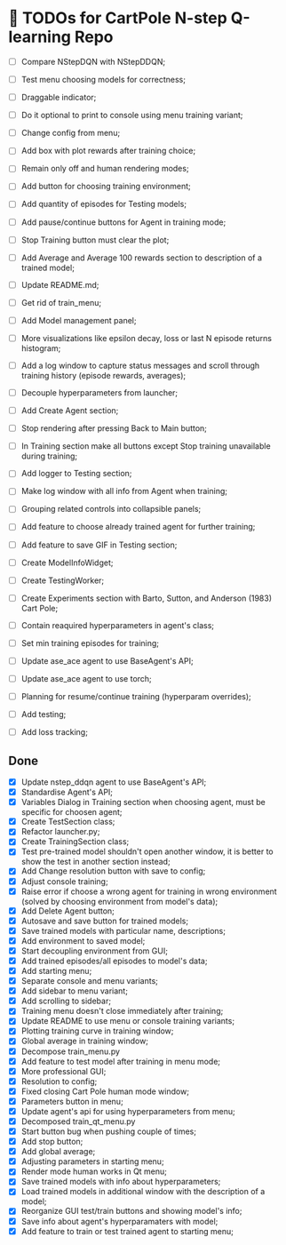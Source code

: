 # 📝 TODOs for CartPole N-step Q-learning Repo

- [ ] Compare NStepDQN with NStepDDQN;
- [ ] Test menu choosing models for correctness;
- [ ] Draggable indicator;
- [ ] Do it optional to print to console using menu training variant;
- [ ] Change config from menu;
- [ ] Add box with plot rewards after training choice;
- [ ] Remain only off and human rendering modes;
- [ ] Add button for choosing training environment;
- [ ] Add quantity of episodes for Testing models;
- [ ] Add pause/continue buttons for Agent in training mode;
- [ ] Stop Training button must clear the plot;
- [ ] Add Average and Average 100 rewards section to description of a trained model;
- [ ] Update README.md;
- [ ] Get rid of train_menu;
- [ ] Add Model management panel;
- [ ] More visualizations like epsilon decay, loss or last N episode returns histogram;
- [ ] Add a log window to capture status messages and scroll through training history (episode rewards, averages);
- [ ] Decouple hyperparameters from launcher;
- [ ] Add Create Agent section;
- [ ] Stop rendering after pressing Back to Main button;
- [ ] In Training section make all buttons except Stop training unavailable during training;
- [ ] Add logger to Testing section;
- [ ] Make log window with all info from Agent when training;
- [ ] Grouping related controls into collapsible panels;
- [ ] Add feature to choose already trained agent for further training;
- [ ] Add feature to save GIF in Testing section;
- [ ] Create ModelInfoWidget;
- [ ] Create TestingWorker;
- [ ] Create Experiments section with Barto, Sutton, and Anderson (1983) Cart Pole;
- [ ] Contain reaquired hyperparameters in agent's class;
- [ ] Set min training episodes for training;
- [ ] Update ase_ace agent to use BaseAgent's API;
- [ ] Update ase_ace agent to use torch;
- [ ] Planning for resume/continue training (hyperparam overrides);
- [ ] Add testing;
- [ ] Add loss tracking;


## Done
- [x] Update nstep_ddqn agent to use BaseAgent's API;
- [x] Standardise Agent's API;
- [x] Variables Dialog in Training section when choosing agent, must be specific for choosen agent;
- [x] Create TestSection class;
- [x] Refactor launcher.py;
- [x] Create TrainingSection class;
- [x] Test pre-trained model shouldn't open another window, it is better to show the test in another section instead;
- [x] Add Change resolution button with save to config;
- [x] Adjust console training;
- [x] Raise error if choose a wrong agent for training in wrong environment (solved by choosing environment from model's data);
- [x] Add Delete Agent button;
- [x] Autosave and save button for trained models;
- [x] Save trained models with particular name, descriptions;
- [x] Add environment to saved model;
- [x] Start decoupling environment from GUI;
- [x] Add trained episodes/all episodes to model's data;
- [x] Add starting menu;
- [x] Separate console and menu variants;
- [x] Add sidebar to menu variant;
- [x] Add scrolling to sidebar;
- [x] Training menu doesn't close immediately after training;
- [x] Update README to use menu or console training variants;
- [x] Plotting training curve in training window;
- [x] Global average in training window;
- [x] Decompose train_menu.py
- [x] Add feature to test model after training in menu mode;
- [x] More professional GUI;
- [x] Resolution to config;
- [x] Fixed closing Cart Pole human mode window;
- [x] Parameters button in menu;
- [x] Update agent's api for using hyperparameters from menu;
- [x] Decomposed train_qt_menu.py
- [x] Start button bug when pushing couple of times;
- [x] Add stop button;
- [x] Add global average;
- [x] Adjusting parameters in starting menu;
- [x] Render mode human works in Qt menu;
- [x] Save trained models with info about hyperparameters;
- [x] Load trained models in additional window with the description of a model;
- [x] Reorganize GUI test/train buttons and showing model's info;
- [x] Save info about agent's hyperparamaters with model;
- [x] Add feature to train or test trained agent to starting menu;
